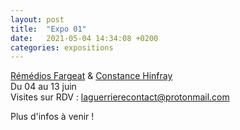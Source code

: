 ```yaml
---
layout: post
title:  "Expo 01"
date:   2021-05-04 14:34:08 +0200
categories: expositions
---
```

[Rémédios Fargeat](/category/artistes/) & [Constance Hinfray](/category/artistes/)  
Du 04 au 13 juin  
Visites sur RDV : laguerrierecontact@protonmail.com


Plus d'infos à venir !
